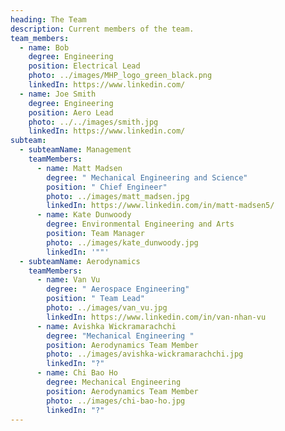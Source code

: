 ```yaml
---
heading: The Team
description: Current members of the team.
team_members:
  - name: Bob
    degree: Engineering
    position: Electrical Lead
    photo: ../images/MHP_logo_green_black.png
    linkedIn: https://www.linkedin.com/
  - name: Joe Smith
    degree: Engineering
    position: Aero Lead
    photo: ../../images/smith.jpg
    linkedIn: https://www.linkedin.com/
subteam:
  - subteamName: Management
    teamMembers:
      - name: Matt Madsen
        degree: " Mechanical Engineering and Science"
        position: " Chief Engineer"
        photo: ../images/matt_madsen.jpg
        linkedIn: https://www.linkedin.com/in/matt-madsen5/
      - name: Kate Dunwoody
        degree: Environmental Engineering and Arts
        position: Team Manager
        photo: ../images/kate_dunwoody.jpg
        linkedIn: '""'
  - subteamName: Aerodynamics
    teamMembers:
      - name: Van Vu
        degree: " Aerospace Engineering"
        position: " Team Lead"
        photo: ../images/van_vu.jpg
        linkedIn: https://www.linkedin.com/in/van-nhan-vu
      - name: Avishka Wickramarachchi
        degree: "Mechanical Engineering "
        position: Aerodynamics Team Member
        photo: ../images/avishka-wickramarachchi.jpg
        linkedIn: "?"
      - name: Chi Bao Ho
        degree: Mechanical Engineering
        position: Aerodynamics Team Member
        photo: ../images/chi-bao-ho.jpg
        linkedIn: "?"
---
```

